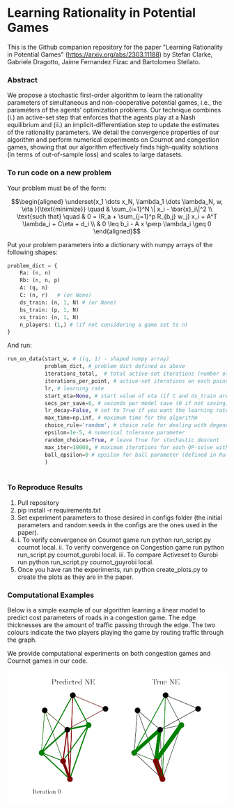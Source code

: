 # Learning Rationality in Potential Games

This is the Github companion repository for the paper "Learning Rationality in Potential Games" (https://arxiv.org/abs/2303.11188) by Stefan Clarke, Gabriele Dragotto, Jaime Fernandez Fizac and Bartolomeo Stellato.

### Abstract
We propose a stochastic first-order algorithm to learn the rationality parameters of
simultaneous and non-cooperative potential games, i.e., the parameters of the agents’
optimization problems. Our technique combines (i.) an active-set step that enforces
that the agents play at a Nash equilibrium and (ii.) an implicit-differentiation step to
update the estimates of the rationality parameters. We detail the convergence properties of our algorithm and perform numerical experiments on Cournot and congestion
games, showing that our algorithm effectively finds high-quality solutions (in terms of
out-of-sample loss) and scales to large datasets.

### To run code on a new problem
Your problem must be of the form:

```math
\begin{aligned}
\underset{x_1 \dots x_N, \lambda_1 
\dots \lambda_N, w, \eta }{\text{minimize}}  \quad & \sum_{i=1}^N \| x_i - \bar{x}_i\|^2 \\
\text{such that} \quad & 0 = (R_a + \sum_{j=1}^p R_{b,j} w_j) x_i + A^T \lambda_i + C\eta + d_i \\
& 0 \leq b_i - A x \perp \lambda_i \geq 0
\end{aligned}
```

Put your problem parameters into a dictionary with numpy arrays of the following shapes:

```python
problem_dict = {
	Ra: (n, n)
	Rb: (n, n, p)
	A: (q, n)
	C: (n, r)	# (or None)
	ds_train: (n, 1, N) # (or None)
	bs_train: (p, 1, N)
	xs_train: (n, 1, N)
	n_players: (1,)	# (if not considering a game set to n)
}
```

And run:

```python
run_on_data(start_w, # ((q, 1) - shaped numpy array)
            problem_dict, # problem_dict defined as above
            iterations_total,  # total active-set iterations (number of points to consider)
            iterations_per_point, # active-set iterations on each point
            lr, # learning rate
            start_eta=None, # start value of eta (if C and ds_train are not None)
            secs_per_save=0, # seconds per model save (0 if not saving)
            lr_decay=False, # set to True if you want the learning rate to decay over time
            max_time=np.inf, # maximum time for the algorithm
            choice_rule='random', # choice rule for dealing with degeneracy (set to random to be like paper)
            epsilon=1e-5, # numerical tolerance parameter
            random_choices=True, # leave True for stochastic descent
            max_iter=10000, # maximum iterations for each QP-solve with OSQP
            ball_epsilon=0 # epsilon for ball parameter (defined in Rule 1 of paper)
            )
            
```

### To Reproduce Results
1. Pull repository
2. pip install -r requirements.txt
3. Set experiment parameters to those desired in configs folder (the initial parameters and random seeds in the configs are the ones used in the paper).
4. i. To verify convergence on Cournot game run python run_script.py cournot local.
   ii. To verify convergence on Congestion game run python run_script.py cournot_gurobi local.
   iii. To compare Activeset to Gurobi run python run_script.py cournot_guyrobi local.
5. Once you have ran the experiments, run python create_plots.py to create the plots as they are in the paper.

### Computational Examples
Below is a simple example of our algorithm learning a linear model to predict cost parameters of roads in a congestion game. The edge thicknesses are the 
amount of traffic passing through the edge. The two colours indicate the two players playing the game by routing traffic through the graph.

We provide computational experiments on both congestion games and Cournot games in our code.

![size=0.5](https://github.com/stellatogrp/learning_rationality_in_potential_games/blob/master/animations/anmimation.gif)
